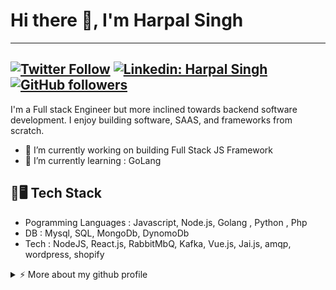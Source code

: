 # Hi there 👋, I'm Harpal Singh


---
[![Twitter Follow](https://img.shields.io/twitter/follow/hsk11dev?label=Follow)](https://twitter.com/intent/follow?screen_name=hsk11dev)
[![Linkedin: Harpal Singh](https://img.shields.io/badge/-hsk11-blue?style=flat-square&logo=Linkedin&logoColor=white&link=https://www.linkedin.com/in/hsk11)](https://www.linkedin.com/in/hsk11/)
[![GitHub followers](https://img.shields.io/github/followers/hsk11?label=Follow&style=social)](https://github.com/hsk11)
---

I'm a Full stack Engineer but more inclined towards backend software development. I enjoy building software,  SAAS, and frameworks from scratch.  

- 🔭 I’m currently working on building Full Stack JS Framework
- 🌱 I’m currently learning : GoLang

## :electric_plug::desktop_computer: Tech Stack
- Pogramming Languages : Javascript, Node.js, Golang , Python , Php
- DB : Mysql, SQL, MongoDb, DynomoDb
- Tech : NodeJS, React.js, RabbitMbQ, Kafka, Vue.js, Jai.js, amqp, wordpress, shopify


<details>
<summary>⚡️ More about my github profile</summary>
<br />

![Top Langs](https://github-readme-stats.vercel.app/api/top-langs/?username=hsk11&layout=compact&hide=css,html)

![Harpal Singh's github stats](https://github-readme-stats.vercel.app/api?username=hsk11&count_private=true&show_icons=true&theme=onedark)

</details>

<!--
**hsk11/hsk11** is a ✨ _special_ ✨ repository because its `README.md` (this file) appears on your GitHub profile.

Here are some ideas to get you started:

- 🔭 I’m currently working on ...
- 🌱 I’m currently learning ...
- 👯 I’m looking to collaborate on ...
- 🤔 I’m looking for help with ...
- 💬 Ask me about ...
- 📫 How to reach me: ...
- 😄 Pronouns: ...
- ⚡ Fun fact: ...
-->
